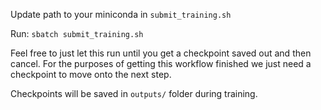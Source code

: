 Update path to your miniconda in `submit_training.sh`

Run:
`sbatch submit_training.sh`

Feel free to just let this run until you get a checkpoint saved out and then cancel. For the purposes of getting this workflow finished we just need a checkpoint to move onto the next step.

Checkpoints will be saved in `outputs/` folder during training.

